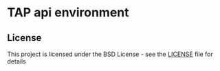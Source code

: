 # TAP api environment 

## License

This project is licensed under the BSD License - see the [LICENSE](LICENSE) file for details
